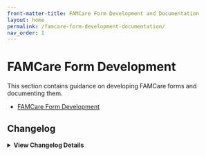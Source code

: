 ```yaml
---
front-matter-title: FAMCare Form Development and Documentation
layout: home
permalink: /famcare-form-development-documentation/
nav_order: 1
---
```


<!-- Folder-level landing page for /docs/famcare-form-development-documentation/ -->

# FAMCare Form Development

This section contains guidance on developing FAMCare forms and documenting them.

- [FAMCare Form Development]({{site.baseurl}}/famcare-form-development/)

## Changelog

<details markdown="1">
  <summary><strong>View Changelog Details</strong></summary>

### 2025

- **2025-10-04**: Adds collapsible `<details markdown="1"></details>` section to the changelog. Adds year subsection to better organize long changelog lists.
- **2025-10-01**: Adds initial Markdown file.

</details>
